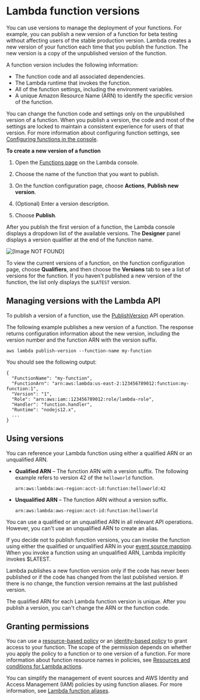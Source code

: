 # Lambda function versions<a name="configuration-versions"></a>

You can use versions to manage the deployment of your functions\. For example, you can publish a new version of a function for beta testing without affecting users of the stable production version\. Lambda creates a new version of your function each time that you publish the function\. The new version is a copy of the unpublished version of the function\. 

A function version includes the following information:
+ The function code and all associated dependencies\.
+ The Lambda runtime that invokes the function\.
+ All of the function settings, including the environment variables\.
+ A unique Amazon Resource Name \(ARN\) to identify the specific version of the function\.

You can change the function code and settings only on the unpublished version of a function\. When you publish a version, the code and most of the settings are locked to maintain a consistent experience for users of that version\. For more information about configuring function settings, see [Configuring functions in the console](configuration-console.md)\.

**To create a new version of a function**

1. Open the [Functions page](https://console.aws.amazon.com/lambda/home#/functions) on the Lambda console\.

1. Choose the name of the function that you want to publish\.

1. On the function configuration page, choose **Actions**, **Publish new version**\.

1. \(Optional\) Enter a version description\.

1. Choose **Publish**\.

After you publish the first version of a function, the Lambda console displays a dropdown list of the available versions\. The **Designer** panel displays a version qualifier at the end of the function name\.

![\[Image NOT FOUND\]](http://docs.aws.amazon.com/lambda/latest/dg/images/version-1-created.png)

To view the current versions of a function, on the function configuration page, choose **Qualifiers**, and then choose the **Versions** tab to see a list of versions for the function\. If you haven't published a new version of the function, the list only displays the `$LATEST` version\.

## Managing versions with the Lambda API<a name="versioning-versions-api"></a>

To publish a version of a function, use the [PublishVersion](API_PublishVersion.md) API operation\.

The following example publishes a new version of a function\. The response returns configuration information about the new version, including the version number and the function ARN with the version suffix\.

```
aws lambda publish-version --function-name my-function
```

You should see the following output:

```
{
  "FunctionName": "my-function",
  "FunctionArn": "arn:aws:lambda:us-east-2:123456789012:function:my-function:1",
  "Version": "1",
  "Role": "arn:aws:iam::123456789012:role/lambda-role",
  "Handler": "function.handler",
  "Runtime": "nodejs12.x",
  ...
}
```

## Using versions<a name="versioning-versions-using"></a>

You can reference your Lambda function using either a qualified ARN or an unqualified ARN\.
+ **Qualified ARN** – The function ARN with a version suffix\. The following example refers to version 42 of the `helloworld` function\.

  ```
  arn:aws:lambda:aws-region:acct-id:function:helloworld:42
  ```
+ **Unqualified ARN** – The function ARN without a version suffix\.

  ```
  arn:aws:lambda:aws-region:acct-id:function:helloworld
  ```

You can use a qualified or an unqualified ARN in all relevant API operations\. However, you can't use an unqualified ARN to create an alias\.

If you decide not to publish function versions, you can invoke the function using either the qualified or unqualified ARN in your [event source mapping](invocation-eventsourcemapping.md)\. When you invoke a function using an unqualified ARN, Lambda implicitly invokes $LATEST\.

Lambda publishes a new function version only if the code has never been published or if the code has changed from the last published version\. If there is no change, the function version remains at the last published version\.

The qualified ARN for each Lambda function version is unique\. After you publish a version, you can't change the ARN or the function code\.

## Granting permissions<a name="versioning-permissions"></a>

You can use a [resource\-based policy](access-control-resource-based.md) or an [identity\-based policy](access-control-identity-based.md) to grant access to your function\. The scope of the permission depends on whether you apply the policy to a function or to one version of a function\. For more information about function resource names in policies, see [Resources and conditions for Lambda actions](lambda-api-permissions-ref.md)\. 

You can simplify the management of event sources and AWS Identity and Access Management \(IAM\) policies by using function aliases\. For more information, see [Lambda function aliases](configuration-aliases.md)\.